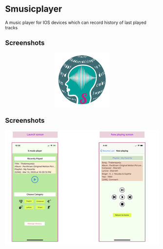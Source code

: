 # Smusicplayer
A music player for IOS devices which can record history of last played tracks

## Screenshots
<p align="center">
  <img src="Images/S_MusicPlayer_icon_3x.png">
</p>

## Screenshots
<p align="center">
  <img src="Images/Launch and now playing.png">
</p>
